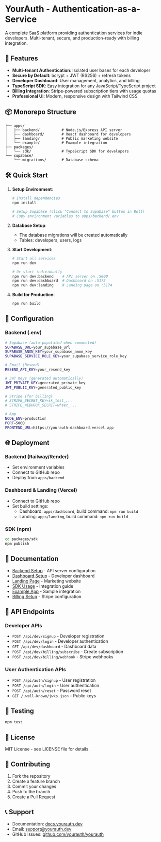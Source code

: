 # YourAuth - Authentication-as-a-Service

A complete SaaS platform providing authentication services for indie developers. Multi-tenant, secure, and production-ready with billing integration.

## 🚀 Features

- **Multi-tenant Authentication**: Isolated user bases for each developer
- **Secure by Default**: bcrypt + JWT (RS256) + refresh tokens
- **Developer Dashboard**: User management, analytics, and billing
- **TypeScript SDK**: Easy integration for any JavaScript/TypeScript project
- **Billing Integration**: Stripe-powered subscription tiers with usage quotas
- **Professional UI**: Modern, responsive design with Tailwind CSS

## 📦 Monorepo Structure

```
├── apps/
│   ├── backend/          # Node.js/Express API server
│   ├── dashboard/        # React dashboard for developers
│   ├── landing/          # Public marketing website
│   └── example/          # Example integration
├── packages/
│   └── sdk/              # TypeScript SDK for developers
└── supabase/
    └── migrations/       # Database schema
```

## 🛠️ Quick Start

1. **Setup Environment**:
   ```bash
   # Install dependencies
   npm install
   
   # Setup Supabase (click "Connect to Supabase" button in Bolt)
   # Copy environment variables to apps/backend/.env
   ```

2. **Database Setup**:
   - The database migrations will be created automatically
   - Tables: developers, users, logs

3. **Start Development**:
   ```bash
   # Start all services
   npm run dev
   
   # Or start individually
   npm run dev:backend    # API server on :5000
   npm run dev:dashboard  # Dashboard on :5173
   npm run dev:landing    # Landing page on :5174
   ```

4. **Build for Production**:
   ```bash
   npm run build
   ```

## 🔧 Configuration

### Backend (.env)
```bash
# Supabase (auto-populated when connected)
SUPABASE_URL=your_supabase_url
SUPABASE_ANON_KEY=your_supabase_anon_key
SUPABASE_SERVICE_ROLE_KEY=your_supabase_service_role_key

# Email (Resend)
RESEND_API_KEY=your_resend_key

# JWT Keys (generated automatically)
JWT_PRIVATE_KEY=generated_private_key
JWT_PUBLIC_KEY=generated_public_key

# Stripe (for billing)
# STRIPE_SECRET_KEY=sk_test_...
# STRIPE_WEBHOOK_SECRET=whsec_...

# App
NODE_ENV=production
PORT=5000
FRONTEND_URL=https://yourauth-dashboard.vercel.app
```

## 🌐 Deployment

### Backend (Railway/Render)
- Set environment variables
- Connect to GitHub repo
- Deploy from `apps/backend`

### Dashboard & Landing (Vercel)
- Connect to GitHub repo
- Set build settings:
  - Dashboard: `apps/dashboard`, build command: `npm run build`
  - Landing: `apps/landing`, build command: `npm run build`

### SDK (npm)
```bash
cd packages/sdk
npm publish
```

## 📖 Documentation

- [Backend Setup](apps/backend/README.md) - API server configuration
- [Dashboard Setup](apps/dashboard/README.md) - Developer dashboard
- [Landing Page](apps/landing/README.md) - Marketing website
- [SDK Usage](packages/sdk/README.md) - Integration guide
- [Example App](apps/example/README.md) - Sample integration
- [Billing Setup](docs/BILLING.md) - Stripe configuration

## 🔐 API Endpoints

### Developer APIs
- `POST /api/dev/signup` - Developer registration
- `POST /api/dev/login` - Developer authentication
- `GET /api/dev/dashboard` - Dashboard data
- `POST /api/dev/billing/subscribe` - Create subscription
- `POST /api/dev/billing/webhook` - Stripe webhooks

### User Authentication APIs
- `POST /api/auth/signup` - User registration
- `POST /api/auth/login` - User authentication  
- `POST /api/auth/reset` - Password reset
- `GET /.well-known/jwks.json` - Public keys

## 🧪 Testing

```bash
npm test
```

## 📄 License

MIT License - see LICENSE file for details.

## 🤝 Contributing

1. Fork the repository
2. Create a feature branch
3. Commit your changes
4. Push to the branch
5. Create a Pull Request

## 📞 Support

- Documentation: [docs.yourauth.dev](https://docs.yourauth.dev)
- Email: support@yourauth.dev
- GitHub Issues: [github.com/yourauth/yourauth](https://github.com/yourauth/yourauth)